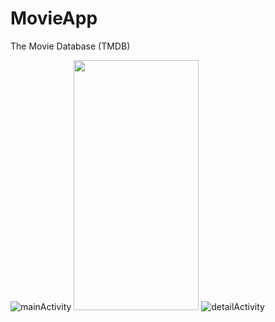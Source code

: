 # MovieApp
The Movie Database (TMDB)


![mainActivity](../master/screenShots/mainActivity.jpeg)
<img src="../master/screenShots/detailActivity2.jpeg" width="200" height="400">
![detailActivity](../master/screenShots/detailActivity.jpeg)

